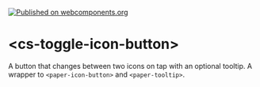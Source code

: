 [![Published on webcomponents.org](https://img.shields.io/badge/webcomponents.org-published-blue.svg)](https://www.webcomponents.org/element/csonnhalter/cs-scroll)
# \<cs-toggle-icon-button\>

A button that changes between two icons on tap with an optional tooltip. A wrapper to `<paper-icon-button>` and `<paper-tooltip>`.
